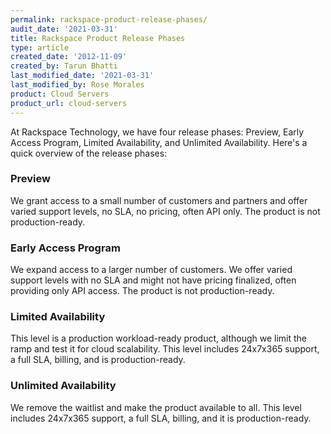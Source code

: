 ```yaml
---
permalink: rackspace-product-release-phases/
audit_date: '2021-03-31'
title: Rackspace Product Release Phases
type: article
created_date: '2012-11-09'
created_by: Tarun Bhatti
last_modified_date: '2021-03-31'
last_modified_by: Rose Morales
product: Cloud Servers
product_url: cloud-servers
---
```


At Rackspace Technology, we have four release phases: Preview, Early Access Program, Limited
Availability, and Unlimited Availability. Here's a quick overview of the release
phases:

### Preview

We grant access to a small number of customers and partners and offer varied support
levels, no SLA, no pricing, often API only. The product is not production-ready.

### Early Access Program

We expand access to a larger number of customers. We offer varied support levels with no SLA
and might not have pricing finalized, often providing only API access. The product is not
production-ready.

### Limited Availability

This level is a production workload-ready product, although we limit the ramp and test it for cloud
scalability. This level includes 24x7x365 support, a full SLA, billing, and is production-ready.

### Unlimited Availability

We remove the waitlist and make the product available to all. This level includes 24x7x365 support,
a full SLA, billing, and it is production-ready.
